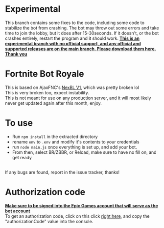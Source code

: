 # Experimental
This branch contains some fixes to the code, including some code to stabilize the bot from crashing. The bot may throw out some errors and take time to join the lobby, but it does after 15-30seconds. If it doesn't, or the bot crashes entirely, restart the program and it should work. <u>**This is an experimental branch with no official support, and any official and supported releases are on the main branch. Please download them [here](https://github.com/kitstudios/Fortnite-Bot-Royale/). Thank you**</u>

# Fortnite Bot Royale

This is based on AjaxFNC's [NexBL V1](https://github.com/AjaxFNC-YT/NexBL-V1/), which was pretty broken lol
<br>
This is very broken too, expect instability.
<br>
This is not meant for use on any production server, and it will most likely never get updated again after this month, enjoy.
<br>
# To use
* Run `npm install` in the extracted directory
* rename `env` to `.env` and modify it's contents to your credentials
* run `node main.js` once everything is set up, and add your bot.
* From then, select BR/ZBBR, or Reload, make sure to have no fill on, and get ready
<br>
If any bugs are found, report in the issue tracker, thanks!
<br>

# Authorization code

<u>**Make sure to be signed into the Epic Games account that will serve as the bot account**</u>
<br>
To get an authorization code, click on this click [right here](https://www.epicgames.com/id/api/redirect?clientId=3f69e56c7649492c8cc29f1af08a8a12&responseType=code), and copy the "authorizationCode" value into the console.
<br>

